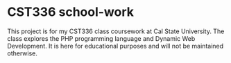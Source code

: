 # CST336 school-work

This project is for my CST336 class coursework at Cal State University. The class explores the PHP programming language and Dynamic Web Development. It is here for educational purposes and will not be maintained otherwise.
